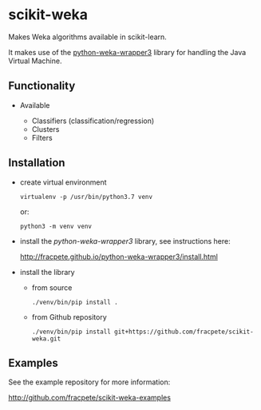 # scikit-weka
Makes Weka algorithms available in scikit-learn.

It makes use of the [python-weka-wrapper3](https://github.com/fracpete/python-weka-wrapper3) 
library for handling the Java Virtual Machine.


## Functionality

* Available

  * Classifiers (classification/regression)
  * Clusters
  * Filters


## Installation

* create virtual environment

  ```commandline
  virtualenv -p /usr/bin/python3.7 venv
  ```
  
  or:
  
  ```commandline
  python3 -m venv venv
  ```

* install the *python-weka-wrapper3* library, see instructions here:

  http://fracpete.github.io/python-weka-wrapper3/install.html
  
* install the library

  * from source

    ```commandline
    ./venv/bin/pip install .   
    ```
    
  * from Github repository

    ```commandline
    ./venv/bin/pip install git+https://github.com/fracpete/scikit-weka.git   
    ```

## Examples

See the example repository for more information:

http://github.com/fracpete/scikit-weka-examples
